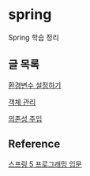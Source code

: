 # spring

Spring 학습 정리

## 글 목록

[환경변수 설정하기](https://github.com/hwangwoojin/spring/wiki/환경변수-등록하기)

[객체 관리](https://github.com/hwangwoojin/spring/wiki/객체-관리)

[의존성 주입](https://github.com/hwangwoojin/spring/wiki/의존성-주입)

## Reference

[스프링 5 프로그래밍 입문](http://www.yes24.com/Product/Goods/62268795)

